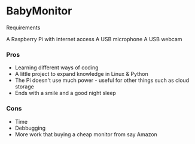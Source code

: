 # BabyMonitor

Requirements

A Raspberry Pi with internet access
A USB microphone
A USB webcam

### Pros
-   Learning different ways of coding
-   A little project to expand knowledge in Linux & Python
-   The Pi doesn't use much power - useful for other things such as cloud storage
-   Ends with a smile and a good night sleep

### Cons
-    Time
-    Debbugging 
-    More work that buying a cheap monitor from say Amazon
